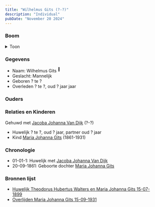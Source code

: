 ```yaml
---
title: "Wilhelmus Gits (?-?)"
description: "Individual"
pubDate: "November 20 2024"
---
```


### Boom
<details><summary>Toon</summary>

![test](https://www.plantuml.com/plantuml/svg/hP91Jy8m5CVl_HGlSl14ih60I1OWw6OaCI5gz4ZUrYUhwrhITY4BuRjRsG9uqeEtfg__z_lrjNFhqBYwaioMGctHO0KPvkN6w5hnEosr0MTGMLyYvLWXE44kJ2wfNLErTGrKL6LaRBjb7HdIhjaIk-YQIxGMzWm05jfmCg-5o4j5riPnXK9Dfn2n0sFNi3gYB6DjvEfTo89aLLju4CvU0Lfu389W7C8fsKkYT9WkVFlzXo393n1FCioQTQQTapIPmWnc5pLRrbAkKV5rRhIrcVOUtQ73YRl4N6S8IrsWKWXlgE1UV9PdWG50BrqaKHBz3xZZnfCTSIxKvhjmfAMUDXX1JufDuHgIKkyyyHHuGYFEdZ-6T3FwY-CWW9Ta1U5u5FguKbII-bqw7BQfsoY4Pz-A3CVAMtMFq-zttgmRrdcZkq-_KsHiJehxJ_W5)
</details>

### Gegevens
- Naam: Wilhelmus Gits <sup><a href="../s00101/" style="text-decoration:none" title="Huwelijk Theodorus Hubertus Walters en Maria Johanna Gits 15-07-1899">:link:</a></sup>
- Geslacht: Mannelijk
- Geboren ? te ? 
- Overleden ? te ?, oud ? jaar jaar 

### Ouders

### Relaties en Kinderen

Gehuwd met [Jacoba Johanna Van Dijk](../i00082/) (?-?) 
- Huwelijk ? te ?, oud ? jaar, partner oud ? jaar 
- Kind [Maria Johanna Gits](../i00076/) (1861-1931)

### Chronologie
- 01-01-1: Huwelijk met [Jacoba Johanna Van Dijk](../i00082/)
- 20-09-1861: Geboorte dochter [Maria Johanna Gits](../i00076/)

### Bronnen lijst
- [Huwelijk Theodorus Hubertus Walters en Maria Johanna Gits 15-07-1899](../s00101/)
- [Overlijden Maria Johanna Gits 15-09-1931](../s00105/)